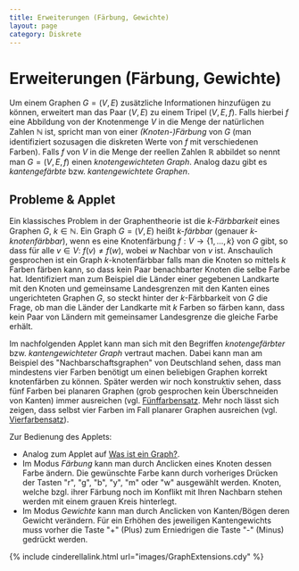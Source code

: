 ```yaml
---
title: Erweiterungen (Färbung, Gewichte)
layout: page
category: Diskrete
---
```


# Erweiterungen (Färbung, Gewichte)
Um einem Graphen $G = (V,E)$ zusätzliche Informationen hinzufügen zu können, erweitert man das Paar $(V,E)$ zu einem Tripel $(V,E,f)$.
Falls hierbei $f$ eine Abbildung von der Knotenmenge $V$ in die Menge der natürlichen Zahlen $\mathbb{N}$ ist, spricht man von einer _(Knoten-)Färbung_ von $G$ (man identifiziert sozusagen
die diskreten Werte von $f$ mit verschiedenen Farben). Falls $f$ von $V$ in die Menge der reellen Zahlen $\mathbb{R}$ abbildet so nennt man $G = (V,E,f)$ einen _knotengewichteten Graph_.
Analog dazu gibt es _kantengefärbte_ bzw. _kantengewichtete Graphen_.

## Probleme & Applet
Ein klassisches Problem in der Graphentheorie ist die _$k$-Färbbarkeit_ eines Graphen $G$, $k \in \mathbb{N}$. Ein Graph $G = (V,E)$ heißt _$k$-färbbar_ (genauer _$k$-knotenfärbbar_),
wenn es eine Knotenfärbung $f: V \rightarrow \{1, \ldots, k\}$ von $G$ gibt,
so dass für alle $v \in V: ~ f(v) \neq f(w)$, wobei $w$ Nachbar von $v$ ist. Anschaulich gesprochen ist ein Graph $k$-knotenfärbbar
falls man die Knoten so mittels $k$ Farben färben kann, so dass kein Paar benachbarter Knoten die selbe Farbe hat. Identifiziert man zum Beispiel die Länder einer gegebenen Landkarte mit den Knoten
und gemeinsame Landesgrenzen mit den Kanten eines ungerichteten Graphen $G$, so steckt hinter der $k$-Färbbarkeit von $G$ die Frage, ob man die Länder der Landkarte mit $k$ Farben so färben kann,
dass kein Paar von Ländern mit gemeinsamer Landesgrenze die gleiche Farbe erhält.

Im nachfolgenden Applet kann man sich mit den Begriffen _knotengefärbter_ bzw. _kantengewichteter Graph_ vertraut machen.
Dabei kann man am Beispiel des "Nachbarschaftsgraphen" von Deutschland sehen, dass man mindestens vier Farben benötigt um einen beliebigen Graphen korrekt knotenfärben zu können.
Später werden wir noch konstruktiv sehen, dass fünf Farben bei planaren Graphen (grob gesprochen kein Überschneiden von Kanten) immer ausreichen (vgl. [Fünffarbensatz](3-4.html).
Mehr noch lässt sich zeigen, dass selbst vier Farben im Fall planarer Graphen ausreichen (vgl. [Vierfarbensatz](http://de.wikipedia.org/wiki/Vier-Farben-Satz)).


Zur Bedienung des Applets:
   * Analog zum Applet auf [Was ist ein Graph?](1-1.html).
   * Im Modus _Färbung_ kann man durch Anclicken eines Knoten dessen Farbe ändern. Die gewünschte Farbe kann durch vorheriges Drücken der Tasten "r", "g", "b", "y", "m" oder "w" ausgewählt werden.
     Knoten, welche bzgl. ihrer Färbung noch im Konflikt mit Ihren Nachbarn stehen werden mit einem grauen Kreis hinterlegt.
   * Im Modus _Gewichte_ kann man durch Anclicken von Kanten/Bögen deren Gewicht verändern. Für ein Erhöhen des jeweiligen Kantengewichts muss vorher die Taste "+" (Plus) zum Erniedrigen die
     Taste "-" (Minus) gedrückt werden.

{% include cinderellalink.html url="images/GraphExtensions.cdy" %}
